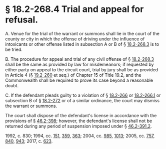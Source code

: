 # § 18.2-268.4 Trial and appeal for refusal.

<p>A. Venue for the trial of the warrant or summons shall lie in the court of the county or city in which the offense of driving under the influence of intoxicants or other offense listed in subsection A or B of § <a href='http://law.lis.virginia.gov/vacode/18.2-268.3/'>18.2-268.3</a> is to be tried.</p><p>B. The procedure for appeal and trial of any civil offense of § <a href='http://law.lis.virginia.gov/vacode/18.2-268.3/'>18.2-268.3</a> shall be the same as provided by law for misdemeanors; if requested by either party on appeal to the circuit court, trial by jury shall be as provided in Article 4 (§ <a href='http://law.lis.virginia.gov/vacode/19.2-260/'>19.2-260</a> et seq.) of Chapter 15 of Title 19.2, and the Commonwealth shall be required to prove its case beyond a reasonable doubt.</p><p>C. If the defendant pleads guilty to a violation of § <a href='http://law.lis.virginia.gov/vacode/18.2-266/'>18.2-266</a> or <a href='http://law.lis.virginia.gov/vacode/18.2-266.1/'>18.2-266.1</a> or subsection B of § <a href='http://law.lis.virginia.gov/vacode/18.2-272/'>18.2-272</a> or of a similar ordinance, the court may dismiss the warrant or summons.</p><p>The court shall dispose of the defendant's license in accordance with the provisions of § <a href='http://law.lis.virginia.gov/vacode/46.2-398/'>46.2-398</a>; however, the defendant's license shall not be returned during any period of suspension imposed under § <a href='http://law.lis.virginia.gov/vacode/46.2-391.2/'>46.2-391.2</a>.</p><p>1992, c. 830; 1994, cc. <a href='http://lis.virginia.gov/cgi-bin/legp604.exe?941+ful+CHAP0151'>151</a>, <a href='http://lis.virginia.gov/cgi-bin/legp604.exe?941+ful+CHAP0359'>359</a>, <a href='http://lis.virginia.gov/cgi-bin/legp604.exe?941+ful+CHAP0363'>363</a>; 2004, cc. <a href='http://lis.virginia.gov/cgi-bin/legp604.exe?041+ful+CHAP0985'>985</a>, <a href='http://lis.virginia.gov/cgi-bin/legp604.exe?041+ful+CHAP1013'>1013</a>; 2005, cc. <a href='http://lis.virginia.gov/cgi-bin/legp604.exe?051+ful+CHAP0757'>757</a>, <a href='http://lis.virginia.gov/cgi-bin/legp604.exe?051+ful+CHAP0840'>840</a>, <a href='http://lis.virginia.gov/cgi-bin/legp604.exe?051+ful+CHAP0943'>943</a>; 2017, c. <a href='http://lis.virginia.gov/cgi-bin/legp604.exe?171+ful+CHAP0623'>623</a>.</p>